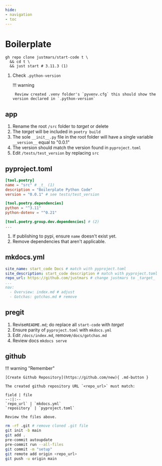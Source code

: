 ```yaml
---
hide:
- navigation
- toc
---
```

# Boilerplate

```{ .sh .copy title="Rename t" }
gh repo clone justmars/start-code t \
  && cd t \
  && just start # 3.11.3 (1)
```

1. Check `.python-version`

    !!! warning

        Review created .venv folder's `pyvenv.cfg` this should show the version declared in `.python-version`

## app

1. Rename the root `/src` folder to _target_ or delete
2. The _target_ will be included in `poetry build`
3. The sole `__init__.py` file in the root folder will have a single variable `__version__` equal to "0.0.1"
4. The version should match the version found in `pyproject.toml`
5. Edit `/tests/test_version` by replacing `src`

## pyproject.toml

```toml
[tool.poetry]
name = "src" # _t_ (1)
description = "Boilerplate Python Code"
version = "0.0.1" # see tests/test_version

[tool.poetry.dependencies]
python = "^3.11"
python-dotenv = "^0.21"

[tool.poetry.group.dev.dependencies] # (2)
...
```

1. If publishing to pypi, ensure `name` doesn't exist yet.
2. Remove dependencies that aren't applicable.

## mkdocs.yml

```yaml
site_name: start_code Docs # match with pyproject.toml
site_description: start_code description # match with pyproject.toml
repo_url: https://github.com/justmars # change justmars to _target_
...
nav:
  - Overview: index.md # adjust
  - Gotchas: gotchas.md # remove
```

## pregit

1. Revise`README.md`; do replace all `start-code` with _target_
2. Ensure parity of `pyproject.toml` with `mkdocs.yml`
3. Edit `/docs/index.md`, remove`/docs/gotchas.md`
4. Review docs `mkdocs serve`

## github

!!! warning "Remember"

    [Create Github Repository](https://github.com/new){ .md-button }

    The created github repository URL `<repo_url>` must match:

    field | file
    --:|:--
    `repo_url` | `mkdocs.yml`
    `repository` | `pyproject.toml`

    Review the files above.

```sh
rm -rf .git # remove cloned .git file
git init -b main
git add .
pre-commit autoupdate
pre-commit run --all-files
git commit -m "setup"
git remote add origin <repo_url>
git push -u origin main
```
